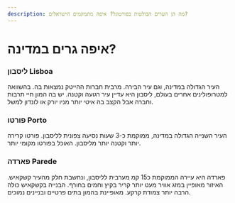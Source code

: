 ```yaml
---
description: מה הן הערים הבולטות בפורטוגל? איפה מתמקמים הישראלים?
---
```


# איפה גרים במדינה?

### ליסבון Lisboa

&#x20;העיר הגדולה במדינה, וגם עיר הבירה. מרבית חברות ההייטק נמצאות בה. בהשוואה למטרופולינים אחרים בעולם, ליסבון היא עדיין עיר רגועה וקטנה. יש בה המון חיי תרבות וחברה אבל הקצב בה איטי יותר מניו יורק או לונדון למשל.

### פורטו Porto

העיר השנייה הגדולה במדינה, ממוקמת כ-3 שעות נסיעה צפונית לליסבון. פורטו קרירה יותר וקטנה יותר מליסבון. האוכל בפורטו מקומי יותר.&#x20;

### פארדה Parede

פארדה היא עיירה הממוקמת כ15 קמ מערבית לליסבון, ונחשבת חלק מהעיר קשקאיש. האיזור מאופיין במזג אוויר מעט יותר קריר בקיץ וחמים בחורף. הבנייה בקשקאיש כולה הרבה יותר צמודת קרקע. מאופיינת בהמון בתים פרטיים ובניינים נמוכים.
